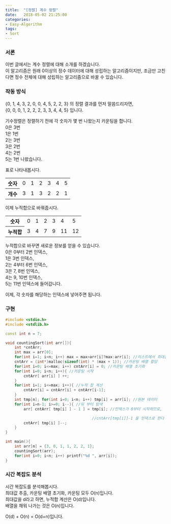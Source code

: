 ```yaml
---
title:  "[정렬] 계수 정렬"
date:   2018-05-02 21:25:00
categories:
- Easy-Algorithm
tags:
- Sort
---
```


### 서론
이번 글에서는 계수 정렬에 대해 소개를 하겠습니다.<br>
이 알고리즘은 원래 0이상의 정수 데이터에 대해 성립하는 알고리즘이지만, 조금만 고친다면 정수 전체에 대해 성립하는 알고리즘으로 바꿀 수 있습니다.<br>

### 작동 방식
{0, 1, 4, 3, 2, 0, 0, 4, 5, 2, 2, 3} 의 정렬 결과를 먼저 말씀드리자면,<br>
{0, 0, 0, 1, 2, 2, 2, 3, 3, 4, 4, 5} 입니다.

기수정렬은 정렬하기 전에 각 숫자가 몇 번 나왔는지 카운팅을 합니다.<br>
0은 3번<br>
1은 1번<br>
2는 3번<br>
3은 2번<br>
4는 2번<br>
5는 1번 나왔습니다.<br>

표로 나타내봅시다.
<table>
<tr> <th>숫자</th> <td>0</td> <td>1</td> <td>2</td> <td>3</td> <td>4</td> <td>5</td> </tr>
<tr> <th>개수</th> <td>3</td> <td>1</td> <td>3</td> <td>2</td> <td>2</td> <td>1</td> </tr>
</table>

이제 누적합으로 바꿔줍시다.

<table>
<tr> <th>숫자</th> <td>0</td> <td>1</td> <td>2</td> <td>3</td> <td>4</td> <td>5</td> </tr>
<tr> <th>누적합</th> <td>3</td> <td>4</td> <td>7</td> <td>9</td> <td>11</td> <td>12</td> </tr>
</table>

누적합으로 바꾸면 새로운 정보를 얻을 수 있습니다.<br>
0은 0부터 2번 인덱스,<br>
1은 3번 인덱스,<br>
2는 4부터 6번 인덱스,<br>
3은 7, 8번 인덱스,<br>
4는 9, 10번 인덱스,<br>
5는 11번 인덱스에 들어갑니다.

이제, 각 숫자를 해당하는 인덱스에 넣어주면 됩니다.

### 구현
```cpp
#include <stdio.h>
#include <stdlib.h>

const int n = 7;

void countingSort(int arr[]){
    int *cntArr;
    int max = arr[0];
    for(int i=1; i<n; i++) max = max>arr[i]?max:arr[i]; //리스트에서 최대값 추출
    cntArr = (int*)malloc(sizeof(int) * (max + 1)); //카운팅 배열 할당
    for(int i=0; i<=max; i++) cntArr[i] = 0; //카운팅 배열 초기화
    for(int i=0; i<n; i++){ //카운팅 시작
        cntArr[ arr[i] ] ++;
    }
    for(int i=1; i<=max; i++){ //누적 합 계산
        cntArr[i] = cntArr[i] + cntArr[i-1];
    }
    int tmp[n]; for(int i=0; i<n; i++) tmp[i] = arr[i]; //원본 데이터
    for(int i=n-1; i>=0; i--){ //뒤 부터 탐색
        arr[ cntArr[ tmp[i] ] - 1 ] = tmp[i]; //인덱스가 0부터 시작하므로,

                                      //cntArr[tmp[i]]-1 을 인덱스로 한다
        cntArr[ tmp[i] ]--;
    }
}

int main(){
    int arr[n] = {3, 0, 1, 1, 2, 2, 1};
    countingSort(arr);
    for(int i=0; i<n; i++) printf("%d ", arr[i]);
}
```

### 시간 복잡도 분석
시간 복잡도를 분석해봅시다.<br>
최대값 추출, 카운팅 배열 초기화, 카운팅 모두 O(n)입니다.<br>
최대값을 d라고 하면, 누적합 계산은 O(d)입니다.<br>
배열을 채워 나가는 것은 O(n)입니다.

O(d) + O(n) = O(d+n)입니다.
